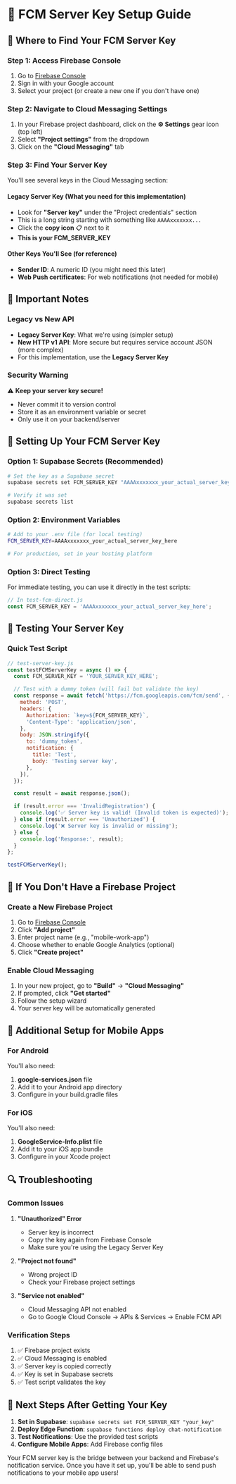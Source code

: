 # 🔑 FCM Server Key Setup Guide

## 📍 Where to Find Your FCM Server Key

### Step 1: Access Firebase Console

1. Go to [Firebase Console](https://console.firebase.google.com/)
2. Sign in with your Google account
3. Select your project (or create a new one if you don't have one)

### Step 2: Navigate to Cloud Messaging Settings

1. In your Firebase project dashboard, click on the **⚙️ Settings** gear icon (top left)
2. Select **"Project settings"** from the dropdown
3. Click on the **"Cloud Messaging"** tab

### Step 3: Find Your Server Key

You'll see several keys in the Cloud Messaging section:

#### **Legacy Server Key** (What you need for this implementation)

- Look for **"Server key"** under the "Project credentials" section
- This is a long string starting with something like `AAAAxxxxxxx...`
- Click the **copy icon** 📋 next to it
- **This is your FCM_SERVER_KEY**

#### **Other Keys You'll See (for reference)**

- **Sender ID**: A numeric ID (you might need this later)
- **Web Push certificates**: For web notifications (not needed for mobile)

## 🚨 Important Notes

### Legacy vs New API

- **Legacy Server Key**: What we're using (simpler setup)
- **New HTTP v1 API**: More secure but requires service account JSON (more complex)
- For this implementation, use the **Legacy Server Key**

### Security Warning

⚠️ **Keep your server key secure!**

- Never commit it to version control
- Store it as an environment variable or secret
- Only use it on your backend/server

## 🔧 Setting Up Your FCM Server Key

### Option 1: Supabase Secrets (Recommended)

```bash
# Set the key as a Supabase secret
supabase secrets set FCM_SERVER_KEY "AAAAxxxxxxx_your_actual_server_key_here"

# Verify it was set
supabase secrets list
```

### Option 2: Environment Variables

```bash
# Add to your .env file (for local testing)
FCM_SERVER_KEY=AAAAxxxxxxx_your_actual_server_key_here

# For production, set in your hosting platform
```

### Option 3: Direct Testing

For immediate testing, you can use it directly in the test scripts:

```javascript
// In test-fcm-direct.js
const FCM_SERVER_KEY = 'AAAAxxxxxxx_your_actual_server_key_here';
```

## 🧪 Testing Your Server Key

### Quick Test Script

```javascript
// test-server-key.js
const testFCMServerKey = async () => {
  const FCM_SERVER_KEY = 'YOUR_SERVER_KEY_HERE';

  // Test with a dummy token (will fail but validate the key)
  const response = await fetch('https://fcm.googleapis.com/fcm/send', {
    method: 'POST',
    headers: {
      Authorization: `key=${FCM_SERVER_KEY}`,
      'Content-Type': 'application/json',
    },
    body: JSON.stringify({
      to: 'dummy_token',
      notification: {
        title: 'Test',
        body: 'Testing server key',
      },
    }),
  });

  const result = await response.json();

  if (result.error === 'InvalidRegistration') {
    console.log('✅ Server key is valid! (Invalid token is expected)');
  } else if (result.error === 'Unauthorized') {
    console.log('❌ Server key is invalid or missing');
  } else {
    console.log('Response:', result);
  }
};

testFCMServerKey();
```

## 🔄 If You Don't Have a Firebase Project

### Create a New Firebase Project

1. Go to [Firebase Console](https://console.firebase.google.com/)
2. Click **"Add project"**
3. Enter project name (e.g., "mobile-work-app")
4. Choose whether to enable Google Analytics (optional)
5. Click **"Create project"**

### Enable Cloud Messaging

1. In your new project, go to **"Build"** → **"Cloud Messaging"**
2. If prompted, click **"Get started"**
3. Follow the setup wizard
4. Your server key will be automatically generated

## 📱 Additional Setup for Mobile Apps

### For Android

You'll also need:

1. **google-services.json** file
2. Add it to your Android app directory
3. Configure in your build.gradle files

### For iOS

You'll also need:

1. **GoogleService-Info.plist** file
2. Add it to your iOS app bundle
3. Configure in your Xcode project

## 🔍 Troubleshooting

### Common Issues

1. **"Unauthorized" Error**

   - Server key is incorrect
   - Copy the key again from Firebase Console
   - Make sure you're using the Legacy Server Key

2. **"Project not found"**

   - Wrong project ID
   - Check your Firebase project settings

3. **"Service not enabled"**
   - Cloud Messaging API not enabled
   - Go to Google Cloud Console → APIs & Services → Enable FCM API

### Verification Steps

1. ✅ Firebase project exists
2. ✅ Cloud Messaging is enabled
3. ✅ Server key is copied correctly
4. ✅ Key is set in Supabase secrets
5. ✅ Test script validates the key

## 🎯 Next Steps After Getting Your Key

1. **Set in Supabase**: `supabase secrets set FCM_SERVER_KEY "your_key"`
2. **Deploy Edge Function**: `supabase functions deploy chat-notification`
3. **Test Notifications**: Use the provided test scripts
4. **Configure Mobile Apps**: Add Firebase config files

Your FCM server key is the bridge between your backend and Firebase's notification service. Once you have it set up, you'll be able to send push notifications to your mobile app users!
